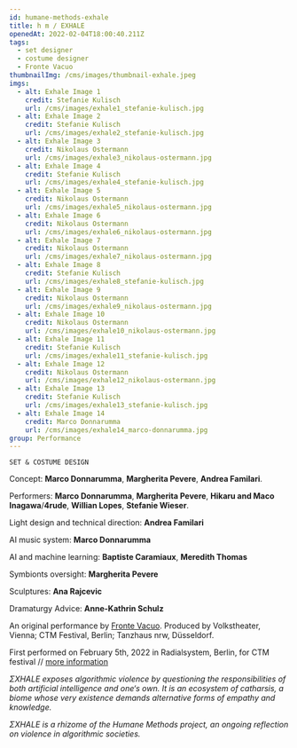 ```yaml
---
id: humane-methods-exhale
title: h m / EXHALE
openedAt: 2022-02-04T18:00:40.211Z
tags:
  - set designer
  - costume designer
  - Fronte Vacuo
thumbnailImg: /cms/images/thumbnail-exhale.jpeg
imgs:
  - alt: Exhale Image 1
    credit: Stefanie Kulisch
    url: /cms/images/exhale1_stefanie-kulisch.jpg
  - alt: Exhale Image 2
    credit: Stefanie Kulisch
    url: /cms/images/exhale2_stefanie-kulisch.jpg
  - alt: Exhale Image 3
    credit: Nikolaus Ostermann
    url: /cms/images/exhale3_nikolaus-ostermann.jpg
  - alt: Exhale Image 4
    credit: Stefanie Kulisch
    url: /cms/images/exhale4_stefanie-kulisch.jpg
  - alt: Exhale Image 5
    credit: Nikolaus Ostermann
    url: /cms/images/exhale5_nikolaus-ostermann.jpg
  - alt: Exhale Image 6
    credit: Nikolaus Ostermann
    url: /cms/images/exhale6_nikolaus-ostermann.jpg
  - alt: Exhale Image 7
    credit: Nikolaus Ostermann
    url: /cms/images/exhale7_nikolaus-ostermann.jpg
  - alt: Exhale Image 8
    credit: Stefanie Kulisch
    url: /cms/images/exhale8_stefanie-kulisch.jpg
  - alt: Exhale Image 9
    credit: Nikolaus Ostermann
    url: /cms/images/exhale9_nikolaus-ostermann.jpg
  - alt: Exhale Image 10
    credit: Nikolaus Ostermann
    url: /cms/images/exhale10_nikolaus-ostermann.jpg
  - alt: Exhale Image 11
    credit: Stefanie Kulisch
    url: /cms/images/exhale11_stefanie-kulisch.jpg
  - alt: Exhale Image 12
    credit: Nikolaus Ostermann
    url: /cms/images/exhale12_nikolaus-ostermann.jpg
  - alt: Exhale Image 13
    credit: Stefanie Kulisch
    url: /cms/images/exhale13_stefanie-kulisch.jpg
  - alt: Exhale Image 14
    credit: Marco Donnarumma
    url: /cms/images/exhale14_marco-donnarumma.jpg
group: Performance
---
```

`SET & COSTUME DESIGN`

Concept: **Marco Donnarumma**, **Margherita Pevere**, **Andrea Familari**.

Performers: **Marco Donnarumma**, **Margherita Pevere**, **Hikaru and Maco Inagawa**/**4rude**, **Willian Lopes**, **Stefanie Wieser**.

Light design and technical direction: **Andrea Familari**

AI music system: **Marco Donnarumma**

AI and machine learning: **Baptiste Caramiaux**, **Meredith Thomas**

Symbionts oversight: **Margherita Pevere**

Sculptures: **Ana Rajcevic**

Dramaturgy Advice: **Anne-Kathrin Schulz**

An original performance by [Fronte Vacuo](http://frontevacuo.com). Produced by Volkstheater, Vienna; CTM Festival, Berlin; Tanzhaus nrw, Düsseldorf.

First performed on February 5th, 2022 in Radialsystem, Berlin, for CTM festival // [more information](https://www.ctm-festival.de/festival-2022/programme/features/humane-methods-sxhale)

_ΣXHALE exposes algorithmic violence by questioning the responsibilities of both artificial intelligence and one‘s own. It is an ecosystem of catharsis, a biome whose very existence demands alternative forms of empathy and knowledge._

_ΣXHALE is a rhizome of the Humane Methods project, an ongoing reflection on violence in algorithmic societies._
